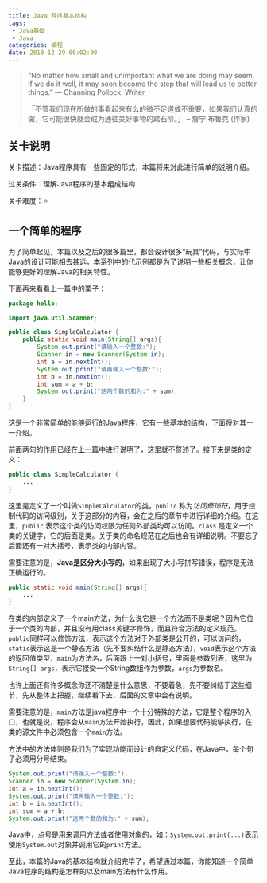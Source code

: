 ```yaml
---
title: Java 程序基本结构
tags: 
 - Java基础
 - Java
categories: 编程
date: 2018-12-29 00:02:00
---
```


>“No matter how small and unimportant what we are doing may seem, if we do it well, it may soon become the step that will lead us to better things.”				— Channing Pollock, Writer
>
>「不管我们现在所做的事看起来有么的微不足道或不重要，如果我们认真的做，它可能很快就会成为通往美好事物的踏石阶。」								– 詹宁‧布鲁克 (作家)

## 关卡说明

关卡描述：Java程序具有一些固定的形式，本篇将来对此进行简单的说明介绍。

过关条件：理解Java程序的基本组成结构

关卡难度：⭐️

## 一个简单的程序

为了简单起见，本篇以及之后的很多篇里，都会设计很多“玩具”代码，与实际中Java的设计可能相去甚远，本系列中的代示例都是为了说明一些相关概念，让你能够更好的理解Java的相关特性。

下面再来看看上一篇中的栗子：

```java
package hello;

import java.util.Scanner;

public class SimpleCalculator {
    public static void main(String[] args){
        System.out.print("请输入一个整数:");
        Scanner in = new Scanner(System.in);
        int a = in.nextInt();
        System.out.print("请再输入一个整数:");
        int b = in.nextInt();
        int sum = a + b;
        System.out.print("这两个数的和为:" + sum);
    }
}
```

这是一个非常简单的能够运行的Java程序，它有一些基本的结构，下面将对其一一介绍。

前面两句的作用已经在[上一篇](../introduction/java-package.md)中进行说明了，这里就不赘述了。接下来是类的定义：

```java
public class SimpleCalculator {
    ...
}
```

这里是定义了一个叫做`SimpleCalculator`的类，`public` 称为*访问修饰符*，用于控制代码的访问级别，关于这部分的内容，会在之后的章节中进行详细的介绍。在这里，`public` 表示这个类的访问权限为任何外部类均可以访问。`class` 是定义一个类的关键字，它的后面是类。关于类的命名规范在之后也会有详细说明。不要忘了后面还有一对大括号，表示类的内部内容。

需要注意的是，**Java是区分大小写的**，如果出现了大小写拼写错误，程序是无法正确运行的。

```java
public static void main(String[] args){
    ...
}
```

在类的内部定义了一个main方法，为什么说它是一个方法而不是类呢？因为它位于一个类的内部，并且没有用class关键字修饰，而且符合方法的定义规范。`public`同样可以修饰方法，表示这个方法对于外部类是公开的，可以访问的，`static`表示这是一个静态方法（先不要纠结什么是静态方法），`void`表示这个方法的返回值类型，`main`为方法名，后面跟上一对小括号，里面是参数列表，这里为`String[] args`，表示它接受一个String数组作为参数，`args`为参数名。

也许上面还有许多概念你还不清楚是什么意思，不要着急，先不要纠结于这些细节，先从整体上把握，继续看下去，后面的文章中会有说明。

需要注意的是，`main`方法是java程序中一个十分特殊的方法，它是整个程序的入口，也就是说，程序会从`main`方法开始执行，因此，如果想要代码能够执行，在类的源文件中必须包含一个`main`方法。

方法中的方法体则是我们为了实现功能而设计的自定义代码，在Java中，每个句子必须用分号结束。

```java
System.out.print("请输入一个整数:");
Scanner in = new Scanner(System.in);
int a = in.nextInt();
System.out.print("请再输入一个整数:");
int b = in.nextInt();
int sum = a + b;
System.out.print("这两个数的和为:" + sum);
```

Java中，点号是用来调用方法或者使用对象的，如：`System.out.print(...)`表示使用`System.out`对象并调用它的`print`方法。

至此，本篇的Java的基本结构就介绍完毕了，希望通过本篇，你能知道一个简单Java程序的结构是怎样的以及main方法有什么作用。
